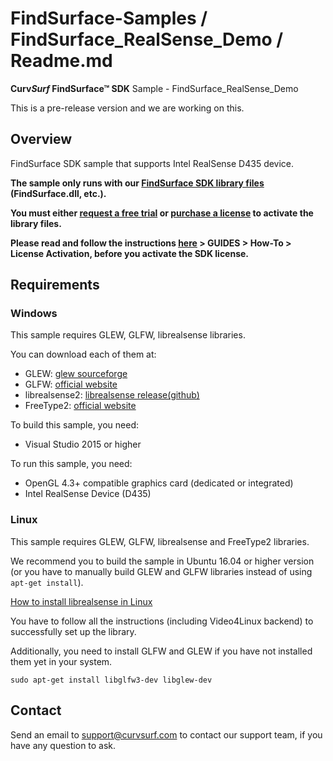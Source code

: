 # FindSurface-Samples / FindSurface_RealSense_Demo / Readme.md
**Curv*Surf* FindSurface™ SDK** Sample - FindSurface_RealSense_Demo

This is a pre-release version and we are working on this.

Overview
--------

FindSurface SDK sample that supports Intel RealSense D435 device.


**The sample only runs with our [FindSurface SDK library files](https://developers.curvsurf.com/downloads.jsp) (FindSurface.dll, etc.).**

**You must either [request a free trial](http://developers.curvsurf.com/licenses.jsp) or [purchase a license](https://developers.curvsurf.com/licenses.jsp) to activate the library files.**

**Please read and follow the instructions [here](https://developers.curvsurf.com/documentation.jsp) > GUIDES > How-To > License Activation, before you activate the SDK license.**


Requirements
--------

### Windows

This sample requires GLEW, GLFW, librealsense libraries.

You can download each of them at:
- GLEW: [glew sourceforge](http://glew.sourceforge.net/)
- GLFW: [official website](http://www.glfw.org/download.html)
- librealsense2: [librealsense release(github)](https://github.com/IntelRealSense/librealsense)
- FreeType2: [official website](https://www.freetype.org/download.html)

To build this sample, you need:

- Visual Studio 2015 or higher

To run this sample, you need:

- OpenGL 4.3+ compatible graphics card (dedicated or integrated)
- Intel RealSense Device (D435)


### Linux

This sample requires GLEW, GLFW, librealsense and FreeType2 libraries.

We recommend you to build the sample in Ubuntu 16.04 or higher version   
(or you have to manually build GLEW and GLFW libraries instead of using `apt-get install`).

[How to install librealsense in Linux](https://github.com/IntelRealSense/librealsense/blob/v1.12.1/doc/installation.md#video4linux-backend)   

You have to follow all the instructions (including Video4Linux backend) to successfully set up the library.

Additionally, you need to install GLFW and GLEW if you have not installed them yet in your system.

```SH
sudo apt-get install libglfw3-dev libglew-dev
```


Contact
-------

Send an email to support@curvsurf.com to contact our support team, if you have any question to ask.
